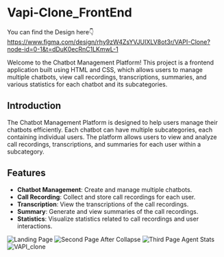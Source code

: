 # Vapi-Clone_FrontEnd

You can find the Design here👇
https://www.figma.com/design/rhy9zW4ZsYVJUIXLV8ot3r/VAPI-Clone?node-id=0-1&t=dDuK0ecRnC1LKmwL-1

Welcome to the Chatbot Management Platform! This project is a frontend application built using HTML and CSS, which allows users to manage multiple chatbots, view call recordings, transcriptions, summaries, and various statistics for each chatbot and its subcategories.


## Introduction

The Chatbot Management Platform is designed to help users manage their chatbots efficiently. Each chatbot can have multiple subcategories, each containing individual users. The platform allows users to view and analyze call recordings, transcriptions, and summaries for each user within a subcategory.

## Features

- **Chatbot Management**: Create and manage multiple chatbots.
- **Call Recording**: Collect and store call recordings for each user.
- **Transcription**: View the transcriptions of the call recordings.
- **Summary**: Generate and view summaries of the call recordings.
- **Statistics**: Visualize statistics related to call recordings and user interactions.

![Landing Page](https://github.com/PramudithaN/Vapi-Clone_FrontEnd/assets/79605208/00185521-7fd2-4078-a3d0-fdb549a1bbd4)
![Second Page After Collapse](https://github.com/PramudithaN/Vapi-Clone_FrontEnd/assets/79605208/0f790818-17c6-4316-bd73-a8fa49074f39)
![Third Page Agent Stats](https://github.com/PramudithaN/Vapi-Clone_FrontEnd/assets/79605208/d779c8fa-c421-4e9a-9a59-f1e6d472aadc)
![VAPI_clone](https://github.com/PramudithaN/Vapi-Clone_FrontEnd/assets/79605208/c74ef843-57bc-48bf-8d8a-175db56bc74d)

